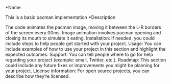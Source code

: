 *Name

This is a basic pacman implementation
*Description

The code animates the pacman image, moving it between the L-R borders of the screen every 00ms.  Image animation involves pacman opening and closing its mouth to simulate it eating.
Installation: If needed, you could include steps to help people get started with your project.
Usage: You can include examples of how to use your project in this section and highlight the expected outcomes. 
Support: You can tell people where to go for help regarding your project (example: email, Twitter, etc.). 
Roadmap: This section could include any future fixes or improvements you might be planning for your project. 
License information: For open source projects, you can describe how they’re licensed.  
